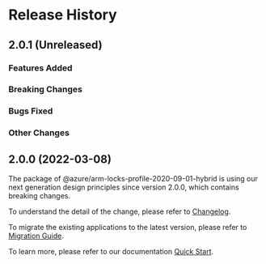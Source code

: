 # Release History

## 2.0.1 (Unreleased)

### Features Added

### Breaking Changes

### Bugs Fixed

### Other Changes

## 2.0.0 (2022-03-08)

The package of @azure/arm-locks-profile-2020-09-01-hybrid is using our next generation design principles since version 2.0.0, which contains breaking changes.

To understand the detail of the change, please refer to [Changelog](https://aka.ms/js-track2-changelog).

To migrate the existing applications to the latest version, please refer to [Migration Guide](https://aka.ms/js-track2-migration-guide).

To learn more, please refer to our documentation [Quick Start](https://aka.ms/js-track2-quickstart).
